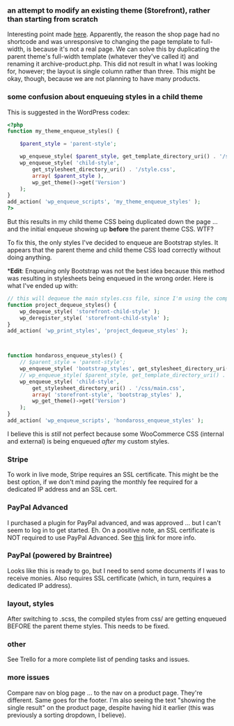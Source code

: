 ### an attempt to modify an existing theme (Storefront), rather than starting from scratch

Interesting point made [here](https://wordpress.org/support/topic/unable-to-make-shop-page-full-width/). Apparently, the reason the shop page had no shortcode and was unresponsive to changing the page template to full-width, is because it's not a real page. We can solve this by duplicating the parent theme's full-width template (whatever they've called it) and renaming it archive-product.php. This did not result in what I was looking for, however; the layout is single column rather than three. This might be okay, though, because we are not planning to have many products.

### some confusion about enqueuing styles in a child theme

This is suggested in the WordPress codex:

```php
<?php
function my_theme_enqueue_styles() {

    $parent_style = 'parent-style';

    wp_enqueue_style( $parent_style, get_template_directory_uri() . '/style.css' );
    wp_enqueue_style( 'child-style',
        get_stylesheet_directory_uri() . '/style.css',
        array( $parent_style ),
        wp_get_theme()->get('Version')
    );
}
add_action( 'wp_enqueue_scripts', 'my_theme_enqueue_styles' );
?>
```

But this results in my child theme CSS being duplicated down the page ... and the initial enqueue showing up **before** the parent theme CSS. WTF?

To fix this, the only styles I've decided to enqueue are Bootstrap styles. It appears that the parent theme and child theme CSS load correctly without doing anything.

***Edit**: Enqueuing only Bootstrap was not the best idea because this method was resulting in stylesheets being enqueued in the wrong order. Here is what I've ended up with: 

```php
// this will dequeue the main styles.css file, since I'm using the compiled scss in css/main.css
function project_dequeue_styles() {
    wp_dequeue_style( 'storefront-child-style' );
    wp_deregister_style( 'storefront-child-style' );
}
add_action( 'wp_print_styles', 'project_dequeue_styles' );



function hondaross_enqueue_styles() {
    // $parent_style = 'parent-style'; 
    wp_enqueue_style( 'bootstrap_styles', get_stylesheet_directory_uri() . "/vendor/bootstrap/css/bootstrap.min.css");
    // wp_enqueue_style( $parent_style, get_template_directory_uri() . '/style.css' );
    wp_enqueue_style( 'child-style',
        get_stylesheet_directory_uri() . '/css/main.css',
        array( 'storefront-style', 'bootstrap_styles' ),
        wp_get_theme()->get('Version')
    );
}
add_action( 'wp_enqueue_scripts', 'hondaross_enqueue_styles' );
```

I believe this is *still* not perfect because some WooCommerce CSS (internal and external) is being enqueued *after* my custom styles.

### Stripe

To work in live mode, Stripe requires an SSL certificate. This might be the best option, if we don't mind paying the monthly fee required for a dedicated IP address and an SSL cert. 

### PayPal Advanced

I purchased a plugin for PayPal advanced, and was approved ... but I can't seem to log in to get started. Eh. On a positive note, an SSL certificate is NOT required to use PayPal Advanced. See [this](https://docs.woocommerce.com/document/paypal-payments-advanced-2/) link for more info.

### PayPal (powered by Braintree)

Looks like this is ready to go, but I need to send some documents if I was to receive monies. Also requires SSL certificate (which, in turn, requires a dedicated IP address).

### layout, styles

After switching to .scss, the compiled styles from css/ are getting enqueued BEFORE the parent theme styles. This needs to be fixed.

### other

See Trello for a more complete list of pending tasks and issues.

### more issues

Compare nav on blog page ... to the nav on a product page. They're different. Same goes for the footer. I'm also seeing the text "showing the single result" on the product page, despite having hid it earlier (this was previously a sorting dropdown, I believe).